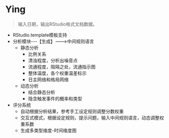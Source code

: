 # Ying
> 输入日期，输出RStudio格式文档数据。
* RStudio.template模板支持
* 分析模块---【生成】--->中间规则语言
	* 静态分析
		* 比例关系
		* 清浊程度，分析出噪音点
		* 流通程度，阻隔之处，流通指示图
		* 整体温度，各个权重温差标示
		* 日主网络和格局网络
	* 动态分析
		* 结合静态分析
		* 隐含触发事件的概率和类型
* 评分系统
	* 自动根据分析结果，参考手工设定规则调整分数权重
	* 交互式模式，根据设定规则，提示问题，输入中间规则语言，动态调整权重系数
	* 生成多类型维度-时间维度图

